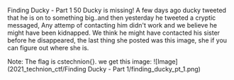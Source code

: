 Finding Ducky - Part 1
50
Ducky is missing! A few days ago ducky tweeted that he is on to something big..and then yesterday he tweeted a cryptic messaged, Any attemp of contacting him didn't work and we believe he might have been kidnapped. We think he might have contacted his sister before he disappeared, the last thing she posted was this image, she if you can figure out where she is.

Note: The flag is cstechnion{<name of city>}.
we get this image:
![Image](2021_technion_ctf/Finding Ducky - Part 1/finding_ducky_pt_1.png)

